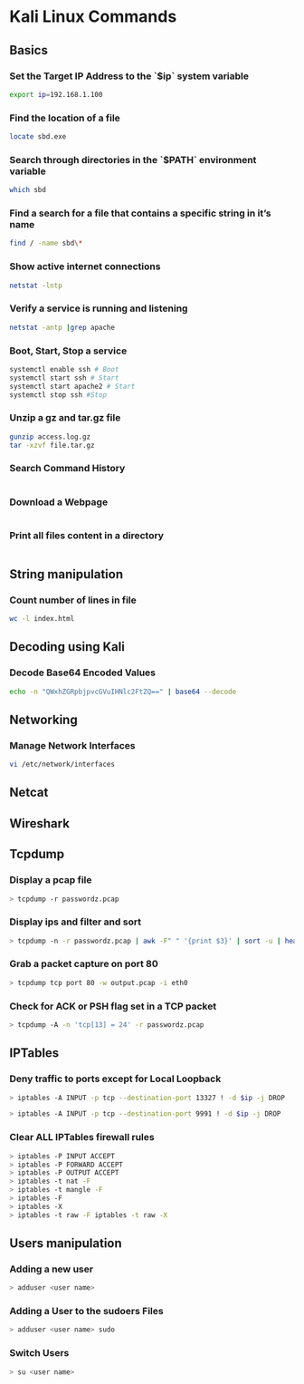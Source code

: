 # Kali Linux Commands

## Basics

### Set the Target IP Address to the \`$ip\` system variable

```bash
export ip=192.168.1.100
```

### Find the location of a file

```bash
locate sbd.exe
```

### Search through directories in the \`$PATH\` environment variable

```bash
which sbd
```

### Find a search for a file that contains a specific string in it’s name

```bash
find / -name sbd\*
```

### Show active internet connections

```bash
netstat -lntp
```

### Verify a service is running and listening

```bash
netstat -antp |grep apache
```

### Boot, Start, Stop a service

```bash
systemctl enable ssh # Boot
systemctl start ssh # Start
systemctl start apache2 # Start
systemctl stop ssh #Stop
```

### Unzip a gz and tar.gz file

```bash
gunzip access.log.gz
tar -xzvf file.tar.gz
```

### Search Command History

```bash

```

### Download a Webpage

```text

```

### Print all files content in a directory

```bash

```

## String manipulation

### Count number of lines in file

```bash
wc -l index.html
```









## Decoding using Kali

### Decode Base64 Encoded Values

```bash
echo -n "QWxhZGRpbjpvcGVuIHNlc2FtZQ==" | base64 --decode
```







## Networking

### Manage Network Interfaces

```bash
vi /etc/network/interfaces
```







## Netcat









## Wireshark







## Tcpdump

### Display a pcap file

```bash
> tcpdump -r passwordz.pcap
```

### Display ips and filter and sort

```bash
> tcpdump -n -r passwordz.pcap | awk -F" " '{print $3}' | sort -u | head
```

### Grab a packet capture on port 80

```bash
> tcpdump tcp port 80 -w output.pcap -i eth0
```

### Check for ACK or PSH flag set in a TCP packet

```bash
> tcpdump -A -n 'tcp[13] = 24' -r passwordz.pcap
```



## IPTables

### Deny traffic to ports except for Local Loopback

```bash
> iptables -A INPUT -p tcp --destination-port 13327 ! -d $ip -j DROP

> iptables -A INPUT -p tcp --destination-port 9991 ! -d $ip -j DROP
```



### Clear ALL IPTables firewall rules

```bash
> iptables -P INPUT ACCEPT
> iptables -P FORWARD ACCEPT
> iptables -P OUTPUT ACCEPT
> iptables -t nat -F
> iptables -t mangle -F
> iptables -F
> iptables -X
> iptables -t raw -F iptables -t raw -X
```



## Users manipulation

### Adding a new user

```bash
> adduser <user name>
```

### Adding a User to the sudoers Files

```bash
> adduser <user name> sudo
```

### Switch Users

```bash
> su <user name>
```



